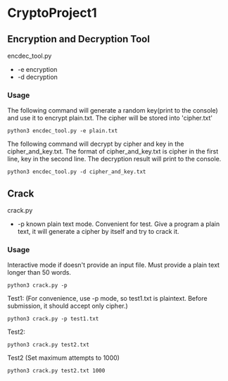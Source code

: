 # CryptoProject1

## Encryption and Decryption Tool
encdec_tool.py
+ -e encryption
+ -d decryption

### Usage
The following command will generate a random key(print to the console) and use it to encrypt plain.txt. The cipher will be stored into 'cipher.txt'
```
python3 encdec_tool.py -e plain.txt  
```

The following command will decrypt by cipher and key in the cipher_and_key.txt. The format of cipher_and_key.txt is cipher in the first line, key in the second line. The decryption result will print to the console.
```
python3 encdec_tool.py -d cipher_and_key.txt
```

## Crack
crack.py
+ -p known plain text mode. Convenient for test. Give a program a plain text, it will generate a cipher by itself and try to crack it.

### Usage
Interactive mode if doesn't provide an input file. Must provide a plain text longer than 50 words.
```
python3 crack.py -p
```
Test1: (For convenience, use -p mode, so test1.txt is plaintext. Before submission, it should accept only cipher.)
```
python3 crack.py -p test1.txt
```
Test2:
```
python3 crack.py test2.txt
```
Test2 (Set maximum attempts to 1000)
```
python3 crack.py test2.txt 1000
```
